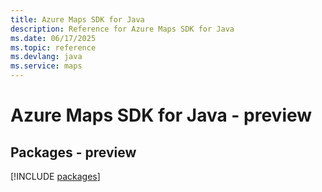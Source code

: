 ```yaml
---
title: Azure Maps SDK for Java
description: Reference for Azure Maps SDK for Java
ms.date: 06/17/2025
ms.topic: reference
ms.devlang: java
ms.service: maps
---
```

# Azure Maps SDK for Java - preview
## Packages - preview
[!INCLUDE [packages](maps-index.md)]